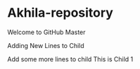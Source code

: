 # Akhila-repository
Welcome to GitHub Master


Adding New Lines to Child 

Add some more lines to child
This is Child 1
